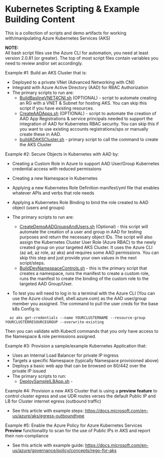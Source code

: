 # Kubernetes Scripting & Example Building Content

This is a collection of scripts and demo artifacts for working with/manipulating Azure Kubernetes Services (AKS)

**NOTE:**  
All bash script files use the Azure CLI for automation, you need at least version 2.0.81 (or greater).  The top of most script files contain variables you need to review and/or set accordingly.  

Example #1:  Build an AKS Cluster that is:
* Deployed to a private VNet (Advanced Networking with CNI) 
* Integratd with Azure Active Directory (AAD) for RBAC Authorization
* The primary scripts to run are:
    * [BuildBaslineVNET4CNI.sh](BuildBaslineVNET4CNI.sh) (OPTIONAL) - script to automate creating an RG with a VNET & Subnet for hosting AKS.  You can skip this script if you have existing resources.
    * [CreateAADApps.sh](CreateAADApps.sh) (OPTIONAL) - script to automate the creation of AAD App Registrations & service principals needed to support the integration of AAD for Kubernetes RBAC security.  You can skip this if you want to use existing accounts registrations/sps or manually create these in AAD.
    * [buildADAKSCluster.sh](buildADAKSCluster.sh) - primary script to call the command to create the AKS Cluster

Example #2: Secure Objects in Kubernetes with AAD by:
* Creating a Custom Role in Azure to support AAD User/Group Kubernetes credential access with reduced permissions
* Creating a new Namespace in Kubernetes
* Applying a new Kubernetes Role Definition manifest/yml file that enables whatever APIs and verbs that role needs 
* Applying a Kubernetes Role Binding to bind the role created to AAD object (users and groups)
* The primary scripts to run are:
    * [CreateDemoAADGroupsAndUsers.sh](AAD%20RBAC%20Examples/CreateDemoAADGroupsAndUsers.sh) (Optional) - this script will automate the creation of a user and group in AAD for testing purposes and return the necessary object IDs. The script will also assign the Kubernetes Cluster User Role (Azure RBAC) to the newly created group on your targeted AKS Cluster.  It uses the Azure CLI (az ad, az role, az aks) and requires some AAD permissions.  You can skip this step and just provide your own values in the next script/steps. 
    * [BuildDevNamespaceControls.sh](AAD%20RBAC%20Examples/BuildDevNamespaceControls.sh) - this is the primary script that creates a namespace, runs the manifest to create a custom role, runs the manifest to create the binding of the custom role to the targeted AAD Group/User.  

* To test you will need to log in to a terminal with the Azure CLI (You can use the Azure cloud shell, shell.azure.com) as the AAD user/group member you assigned.  The command to pull the user creds for the base k8s Config is:
```
  az aks get-credentials --name YOURCLUSTERNAME --resource-group YOURCLUSTERRESOURCEGROUP --overwrite-existing
```
Then you can validate with Kubectl commands that you only have access to the Namespace & role permissions assigned.

Example #3: Provision a sample/example Kubernetes Application that:
* Uses an Internal Load Balancer for private IP ingress 
* Targets a specific Namespace (typically Namespace provisioned above)
* Deploys a basic web app that can be browsed on 80/442 over the private IP issued
* The primary scripts to run:
    * [DeploySampleILBApp.sh](DeploySampleILBApp.sh) -

Example #4: Provision a new AKS Cluster that is using a **preview feature**  to control cluster egress and use UDR routes verses the default Public IP and LB for Cluster internet egress (outbound traffic)
* See this article with example steps: https://docs.microsoft.com/en-us/azure/aks/egress-outboundtype

Example #5: Enable the Azure Policy for Azure Kubernetes Services **Preview** functionality to scan for the use of Public IPs in AKS and report their non-compliance 
* See this article with example guide: https://docs.microsoft.com/en-us/azure/governance/policy/concepts/rego-for-aks






